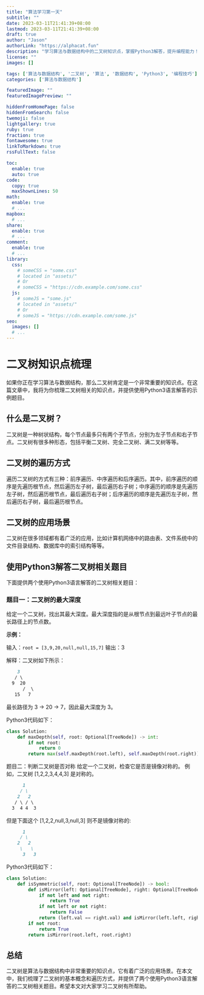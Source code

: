 ```yaml
---
title: "算法学习第一天"
subtitle: ""
date: 2023-03-11T21:41:39+08:00
lastmod: 2023-03-11T21:41:39+08:00
draft: true
author: "Jason"
authorLink: "https://alphacat.fun"
description: "学习算法与数据结构中的二叉树知识点，掌握Python3解答，提升编程能力！了解二叉树的概念和遍历方式，学会Python3实现，为你的编程之路保驾护航！解决二叉树相关题目，学习Python3编程技巧，让你的代码更加高效！"
license: ""
images: []

tags: ['算法与数据结构', '二叉树', '算法', '数据结构', 'Python3', '编程技巧']
categories: ['算法与数据结构']

featuredImage: ""
featuredImagePreview: ""

hiddenFromHomePage: false
hiddenFromSearch: false
twemoji: false
lightgallery: true
ruby: true
fraction: true
fontawesome: true
linkToMarkdown: true
rssFullText: false

toc:
  enable: true
  auto: true
code:
  copy: true
  maxShownLines: 50
math:
  enable: true
  # ...
mapbox:
  # ...
share:
  enable: true
  # ...
comment:
  enable: true
  # ...
library:
  css:
    # someCSS = "some.css"
    # located in "assets/"
    # Or
    # someCSS = "https://cdn.example.com/some.css"
  js:
    # someJS = "some.js"
    # located in "assets/"
    # Or
    # someJS = "https://cdn.example.com/some.js"
seo:
  images: []
  # ...
---
```


# 二叉树知识点梳理

如果你正在学习算法与数据结构，那么二叉树肯定是一个非常重要的知识点。在这篇文章中，我将为你梳理二叉树相关的知识点，并提供使用Python3语言解答的示例题目。

## 什么是二叉树？

二叉树是一种树状结构，每个节点最多只有两个子节点，分别为左子节点和右子节点。二叉树有很多种形态，包括平衡二叉树、完全二叉树、满二叉树等等。

## 二叉树的遍历方式

遍历二叉树的方式有三种：前序遍历、中序遍历和后序遍历。其中，前序遍历的顺序是先遍历根节点，然后遍历左子树，最后遍历右子树；中序遍历的顺序是先遍历左子树，然后遍历根节点，最后遍历右子树；后序遍历的顺序是先遍历左子树，然后遍历右子树，最后遍历根节点。

## 二叉树的应用场景

二叉树在很多领域都有着广泛的应用，比如计算机网络中的路由表、文件系统中的文件目录结构、数据库中的索引结构等等。

## 使用Python3解答二叉树相关题目

下面提供两个使用Python3语言解答的二叉树相关题目：

### 题目一：二叉树的最大深度

给定一个二叉树，找出其最大深度。最大深度指的是从根节点到最远叶子节点的最长路径上的节点数。

**示例：**

输入：`root = [3,9,20,null,null,15,7]`
输出：3
<!--more-->
解释：二叉树如下所示：
```markdown
    3
   / \
  9  20
      /  \
   15   7
```

最长路径为 3 → 20 → 7，因此最大深度为 3。

Python3代码如下：
```python
class Solution:
    def maxDepth(self, root: Optional[TreeNode]) -> int:
        if not root:
            return 0
        return max(self.maxDepth(root.left), self.maxDepth(root.right)) + 1
```

题目二：判断二叉树是否对称
给定一个二叉树，检查它是否是镜像对称的。
例如，二叉树 [1,2,2,3,4,4,3] 是对称的。
```markdown
      1
     / \
    2   2
   / \ / \
  3  4 4  3
```

但是下面这个 [1,2,2,null,3,null,3] 则不是镜像对称的:
```markdown
      1
     / \
    2   2
     \   \
      3   3
```

Python3代码如下：
```python
class Solution:
    def isSymmetric(self, root: Optional[TreeNode]) -> bool:
        def isMirror(left: Optional[TreeNode], right: Optional[TreeNode]) -> bool:
            if not left and not right:
                return True
            if not left or not right:
                return False
            return (left.val == right.val) and isMirror(left.left, right.right) and isMirror(left.right, right.left)
        if not root:
            return True
        return isMirror(root.left, root.right)
```

## 总结

二叉树是算法与数据结构中非常重要的知识点，它有着广泛的应用场景。在本文中，我们梳理了二叉树的基本概念和遍历方式，并提供了两个使用Python3语言解答的二叉树相关题目。希望本文对大家学习二叉树有所帮助。
